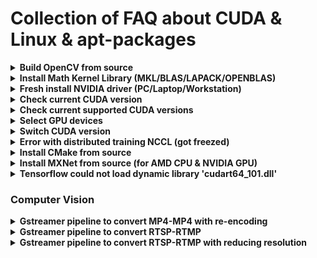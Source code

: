 # Collection of FAQ about CUDA & Linux & apt-packages

<details><summary><b>Build OpenCV from source</b></summary>

- [Build OpenCV from source](docs/build_opencv.md)

</details>

<details><summary><b>Install Math Kernel Library (MKL/BLAS/LAPACK/OPENBLAS)</b></summary>
You are recommended to install all Math Kernel Library and then compile framework (e.g pytorch, mxnet) from source using custom config for optimization.</br>
Install all LAPACK+BLAS:

```
sudo apt install libjpeg-dev libpng-dev libblas-dev libopenblas-dev libatlas-base-dev liblapack-dev liblapacke-dev gfortran 
```

Install MKL:

```
# Get the key
wget https://apt.repos.intel.com/intel-gpg-keys/GPG-PUB-KEY-INTEL-SW-PRODUCTS-2019.PUB
# now install that key
apt-key add GPG-PUB-KEY-INTEL-SW-PRODUCTS-2019.PUB
# now remove the public key file exit the root shell
rm GPG-PUB-KEY-INTEL-SW-PRODUCTS-2019.PUB
# Add to apt
sudo wget https://apt.repos.intel.com/setup/intelproducts.list -O /etc/apt/sources.list.d/intelproducts.list
sudo sh -c 'echo deb https://apt.repos.intel.com/mkl all main > /etc/apt/sources.list.d/intel-mkl.list'
# Install
sudo apt-get update
sudo apt-get install intel-mkl-2020.4-912
```

</details>

<details><summary><b>Fresh install NVIDIA driver (PC/Laptop/Workstation)</b></summary>

```
# Remove old packages
sudo apt-get remove --purge '^nvidia-.*'
sudo apt-get install ubuntu-desktop
sudo apt-get --purge remove "*cublas*" "cuda*"
sudo apt-get --purge remove "*nvidia*"
sudo add-apt-repository --remove ppa:graphics-drivers/ppa
sudo rm /etc/X11/xorg.conf
sudo apt autoremove
sudo reboot

# After restart
sudo ubuntu-drivers devices
sudo ubuntu-drivers autoinstall
sudo reboot
```

</details>

<details><summary><b>Check current CUDA version</b></summary>

```
nvcc --version
```

</details>

<details><summary><b>Check current supported CUDA versions</b></summary>

```
ls /usr/local/
```

</details>

<details><summary><b>Select GPU devices</b></summary>

```
CUDA_VISIBLE_DEVICES=<index-of-devices> <command>
CUDA_VISIBLE_DEVICES=0 python abc.py
CUDA_VISIBLE_DEVICES=0 ./sample.sh
CUDA_VISIBLE_DEVICES=0,1,2,3 python abc.py
CUDA_VISIBLE_DEVICES=0,1,2,3 ./sample.sh
```

</details>

<details><summary><b>Switch CUDA version</b></summary>

```
CUDA_VER=11.3
export PATH="/usr/local/cuda-$CUDA_VER/bin:$PATH"
export LD_LIBRARY_PATH=/usr/local/cuda-$CUDA_VER/lib64${LD_LIBRARY_PATH:+:${LD_LIBRARY_PATH}}
```

</details>

<details><summary><b>Error with distributed training NCCL (got freezed)</b></summary>

```
export NCCL_P2P_DISABLE="1"
```

</details>

<details><summary><b>Install CMake from source</b></summary>

```
version=3.23
build=2 ## don't modify from here
mkdir ~/temp
cd ~/temp
wget https://cmake.org/files/v$version/cmake-$version.$build.tar.gz
tar -xzvf cmake-$version.$build.tar.gz
cd cmake-$version.$build/
./bootstrap
make -j8
sudo make install
```

</details>

<details><summary><b>Install MXNet from source (for AMD CPU & NVIDIA GPU)</b></summary>

```
git clone --recursive --branch 1.9.1 https://github.com/apache/incubator-mxnet.git mxnet
cd mxnet
cp config/linux_gpu.cmake config.cmake
rm -rf build
mkdir -p build && cd build
cmake -DUSE_CUDA=ON -DUSE_CUDNN=OFF -DUSE_MKL_IF_AVAILABLE=OFF -DUSE_MKLDNN=OFF -DUSE_OPENMP=OFF -DUSE_OPENCV=ON -DUSE_BLAS=open ..
make -j32
cd ../python
pip install --user -e .
```

</details>

  
<details><summary><b>Tensorflow could not load dynamic library 'cudart64_101.dll'</b></summary>
For above example tensorflow would require CUDA 10.1, please switch to CUDA 10.1 or change tensorflow version which compatible with CUDA version, check here: https://www.tensorflow.org/install/source#gpu
</details>

### Computer Vision
<details><summary><b>Gstreamer pipeline to convert MP4-MP4 with re-encoding</b></summary>

```
gst-launch-1.0 filesrc location="<path-to-input>" ! qtdemux ! video/x-h264 ! h264parse ! avdec_h264 ! videoconvert ! x264enc ! h264parse ! qtmux ! filesink location=<path-to-output>
```

</details>
  
<details><summary><b>Gstreamer pipeline to convert RTSP-RTMP</b></summary>

```
gst-launch-1.0 rtspsrc location='rtsp://<path-to-rtsp-input>' ! rtph264depay ! h264parse ! flvmux ! rtmpsink location='rtmp://rtmp://<path-to-rtmp-output>'
```

</details>

<details><summary><b>Gstreamer pipeline to convert RTSP-RTMP with reducing resolution</b></summary>

```
gst-launch-1.0 rtspsrc location='rtsp://<path-to-rtsp-input>' ! rtpbin ! rtph264depay ! h264parse ! avdec_h264 ! videoconvert ! videoscale ! video/x-raw,width=640,height=640 ! x264enc ! h264parse ! flvmux streamable=true ! rtmpsink location='rtmp://<path-to-rtmp-output>'
```

</details>  
